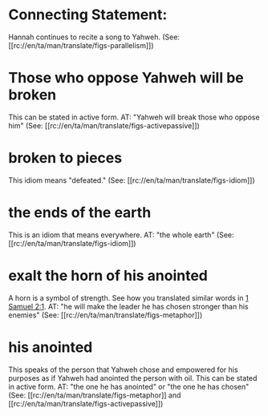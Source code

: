 # Connecting Statement:

Hannah continues to recite a song to Yahweh. (See: [[rc://en/ta/man/translate/figs-parallelism]])

# Those who oppose Yahweh will be broken

This can be stated in active form. AT: "Yahweh will break those who oppose him" (See: [[rc://en/ta/man/translate/figs-activepassive]])

# broken to pieces

This idiom means "defeated." (See: [[rc://en/ta/man/translate/figs-idiom]])

# the ends of the earth

This is an idiom that means everywhere. AT: "the whole earth" (See: [[rc://en/ta/man/translate/figs-idiom]])

# exalt the horn of his anointed

A horn is a symbol of strength. See how you translated similar words in [1 Samuel 2:1](./01.md). AT: "he will make the leader he has chosen stronger than his enemies" (See: [[rc://en/ta/man/translate/figs-metaphor]])

# his anointed

This speaks of the person that Yahweh chose and empowered for his purposes as if Yahweh had anointed the person with oil. This can be stated in active form. AT: "the one he has anointed" or "the one he has chosen" (See: [[rc://en/ta/man/translate/figs-metaphor]] and [[rc://en/ta/man/translate/figs-activepassive]])

